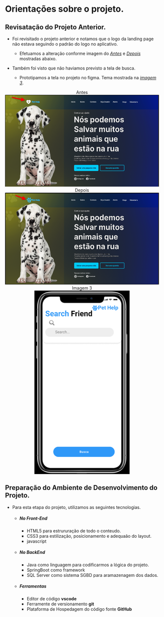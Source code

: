 # Orientações sobre o projeto.

## Revisatação do Projeto Anterior.

* Foi revisitado o projeto anterior e notamos que o logo da landing page não estava seguindo o padrão do logo no aplicativo.
    * Efetuamos a alteração conforme imagem do <u>*Antes*</u> e <u>*Depois*</u> mostradas abaixo.

* Também foi visto que não haviamos previsto a tela de busca.
    * Prototipamos a tela no projeto no figma. Tema mostrada na <u>*imagem 3*</u>.

 <center>Antes</center>
    <center><img height="300vh" src="/assets/img/LandingPageLogoBefore.png"></center>

<center>Depois</center>
    <center><img height="300vh" src="/assets/img/LandingPageLogoAfter.png"></center>



<center>Imagem 3</center>
  <center> <img height="600vh" src="/assets/img/tela_search.png"></center>
    

## Preparação do Ambiente de Desenvolvimento do Projeto.

* Para esta etapa do projeto, utilizamos as seguintes tecnologias.
    * ##### No Front-End

        * HTML5 para estrururação de todo o conteudo.
        * CSS3 para estilização, posicionamento e adequaão do layout.
        * javascript

    * ##### No BackEnd

        * Java como linguagem para codificarmos a lógica do projeto.
        * SpringBoot como framework
        * SQL Server como sistema SGBD para aramazenagem dos dados.


    * ##### Ferramentas

        * Editor de código **vscode**
        * Ferramente de versionamento **git**
        * Plataforma de Hospedagem do código fonte **GitHub**

        